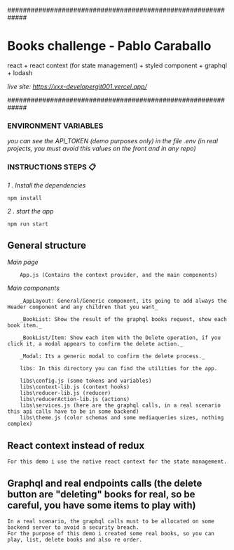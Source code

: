 #############################################################
# Books challenge - Pablo Caraballo
react + react context (for state management) + styled component + graphql + lodash

_live site:_ 
_https://xxx-developergit001.vercel.app/_


#############################################################

### ENVIRONMENT VARIABLES

_you can see the API_TOKEN (demo purposes only) in the file .env (in real projects, you must avoid this values on the front and in any repo)_

### INSTRUCTIONS STEPS 📋

_1 . Install the dependencies_

```
npm install
```

_2 . start the app_

```
npm run start
``` 

## General structure

_Main page_
```
    App.js (Contains the context provider, and the main components)
```
_Main components_

```
    _AppLayout: General/Generic component, its going to add always the Header component and any children that you want_

    _BookList: Show the result of the graphql books request, show each book item._

    _BookList/Item: Show each item with the Delete operation, if you click it, a modal appears to confirm the delete action._
    
    _Modal: Its a generic modal to confirm the delete process._
```
```
    libs: In this directory you can find the utilities for the app.

    libs\config.js (some tokens and variables)
    libs\context-lib.js (context hooks)
    libs\reducer-lib.js (reducer)
    libs\reducerAction-lib.js (actions)
    libs\services.js (here are the graphql calls, in a real scenario this api calls have to be in some backend)
    libs\theme.js (color schemas and some mediaqueries sizes, nothing complex)
```

## React context instead of redux

```
For this demo i use the native react context for the state management.
```

## Graphql and real endpoints calls (the delete button are "deleting" books for real, so be careful, you have some items to play with)

```
In a real scenario, the graphql calls must to be allocated on some backend server to avoid a security breach.
For the purpose of this demo i created some real books, so you can play, list, delete books and also re order.
```